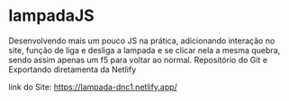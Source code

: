 # lampadaJS

Desenvolvendo mais um pouco JS na prática, adicionando interação no site, função de liga e desliga a lampada e se clicar nela a mesma quebra, sendo assim apenas um f5 para voltar ao normal.
Repositório do Git e Exportando diretamenta da Netlify

link do Site: https://lampada-dnc1.netlify.app/
